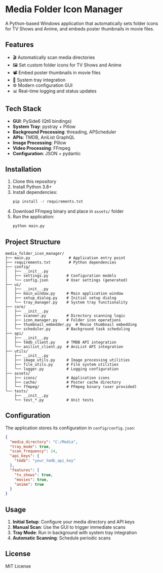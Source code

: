 # Media Folder Icon Manager

A Python-based Windows application that automatically sets folder icons for TV Shows and Anime, and embeds poster thumbnails in movie files.

## Features

- 🎬 Automatically scan media directories
- 🖼️ Set custom folder icons for TV Shows and Anime
- 📽️ Embed poster thumbnails in movie files
- 🔧 System tray integration
- ⚙️ Modern configuration GUI
- 📊 Real-time logging and status updates

## Tech Stack

- **GUI**: PySide6 (Qt6 bindings)
- **System Tray**: pystray + Pillow
- **Background Processing**: threading, APScheduler
- **APIs**: TMDB, AniList GraphQL
- **Image Processing**: Pillow
- **Video Processing**: FFmpeg
- **Configuration**: JSON + pydantic

## Installation

1. Clone this repository
2. Install Python 3.8+ 
3. Install dependencies:
   ```bash
   pip install -r requirements.txt
   ```
4. Download FFmpeg binary and place in `assets/` folder
5. Run the application:
   ```bash
   python main.py
   ```

## Project Structure

```
media_folder_icon_manager/
├── main.py                 # Application entry point
├── requirements.txt        # Python dependencies
├── config/
│   ├── __init__.py
│   ├── settings.py        # Configuration models
│   └── config.json        # User settings (generated)
├── ui/
│   ├── __init__.py
│   ├── main_window.py     # Main application window
│   ├── setup_dialog.py    # Initial setup dialog
│   └── tray_manager.py    # System tray functionality
├── core/
│   ├── __init__.py
│   ├── scanner.py         # Directory scanning logic
│   ├── icon_manager.py    # Folder icon operations
│   ├── thumbnail_embedder.py  # Movie thumbnail embedding
│   └── scheduler.py       # Background task scheduling
├── api/
│   ├── __init__.py
│   ├── tmdb_client.py     # TMDB API integration
│   └── anilist_client.py  # AniList API integration
├── utils/
│   ├── __init__.py
│   ├── image_utils.py     # Image processing utilities
│   ├── file_utils.py      # File system utilities
│   └── logger.py          # Logging configuration
├── assets/
│   ├── icons/             # Application icons
│   ├── cache/             # Poster cache directory
│   └── ffmpeg/            # FFmpeg binary (user provided)
└── tests/
    ├── __init__.py
    └── test_*.py          # Unit tests
```

## Configuration

The application stores its configuration in `config/config.json`:

```json
{
  "media_directory": "C:/Media",
  "tray_mode": true,
  "scan_frequency": 24,
  "api_keys": {
    "tmdb": "your_tmdb_api_key"
  },
  "features": {
    "tv_shows": true,
    "movies": true,
    "anime": true
  }
}
```

## Usage

1. **Initial Setup**: Configure your media directory and API keys
2. **Manual Scan**: Use the GUI to trigger immediate scans
3. **Tray Mode**: Run in background with system tray integration
4. **Automatic Scanning**: Schedule periodic scans

## License

MIT License
